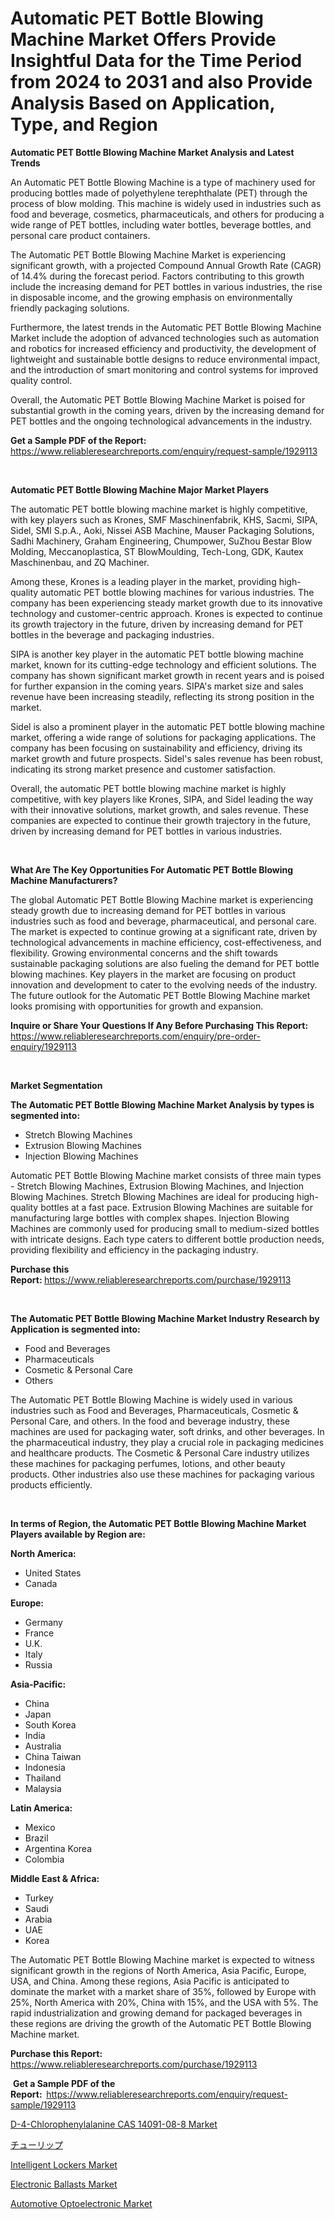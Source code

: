 <p><h1>Automatic PET Bottle Blowing Machine Market Offers Provide Insightful Data for the Time Period from 2024 to 2031 and also Provide Analysis Based on Application, Type, and Region</h1></p><p><strong>Automatic PET Bottle Blowing Machine Market Analysis and Latest Trends</strong></p>
<p><p>An Automatic PET Bottle Blowing Machine is a type of machinery used for producing bottles made of polyethylene terephthalate (PET) through the process of blow molding. This machine is widely used in industries such as food and beverage, cosmetics, pharmaceuticals, and others for producing a wide range of PET bottles, including water bottles, beverage bottles, and personal care product containers.</p><p>The Automatic PET Bottle Blowing Machine Market is experiencing significant growth, with a projected Compound Annual Growth Rate (CAGR) of 14.4% during the forecast period. Factors contributing to this growth include the increasing demand for PET bottles in various industries, the rise in disposable income, and the growing emphasis on environmentally friendly packaging solutions.</p><p>Furthermore, the latest trends in the Automatic PET Bottle Blowing Machine Market include the adoption of advanced technologies such as automation and robotics for increased efficiency and productivity, the development of lightweight and sustainable bottle designs to reduce environmental impact, and the introduction of smart monitoring and control systems for improved quality control.</p><p>Overall, the Automatic PET Bottle Blowing Machine Market is poised for substantial growth in the coming years, driven by the increasing demand for PET bottles and the ongoing technological advancements in the industry.</p></p>
<p><strong>Get a Sample PDF of the Report:&nbsp;</strong> <a href="https://www.reliableresearchreports.com/enquiry/request-sample/1929113">https://www.reliableresearchreports.com/enquiry/request-sample/1929113</a></p>
<p>&nbsp;</p>
<p><strong>Automatic PET Bottle Blowing Machine Major Market Players</strong></p>
<p><p>The automatic PET bottle blowing machine market is highly competitive, with key players such as Krones, SMF Maschinenfabrik, KHS, Sacmi, SIPA, Sidel, SMI S.p.A., Aoki, Nissei ASB Machine, Mauser Packaging Solutions, Sadhi Machinery, Graham Engineering, Chumpower, SuZhou Bestar Blow Molding, Meccanoplastica, ST BlowMoulding, Tech-Long, GDK, Kautex Maschinenbau, and ZQ Machiner.</p><p>Among these, Krones is a leading player in the market, providing high-quality automatic PET bottle blowing machines for various industries. The company has been experiencing steady market growth due to its innovative technology and customer-centric approach. Krones is expected to continue its growth trajectory in the future, driven by increasing demand for PET bottles in the beverage and packaging industries.</p><p>SIPA is another key player in the automatic PET bottle blowing machine market, known for its cutting-edge technology and efficient solutions. The company has shown significant market growth in recent years and is poised for further expansion in the coming years. SIPA's market size and sales revenue have been increasing steadily, reflecting its strong position in the market.</p><p>Sidel is also a prominent player in the automatic PET bottle blowing machine market, offering a wide range of solutions for packaging applications. The company has been focusing on sustainability and efficiency, driving its market growth and future prospects. Sidel's sales revenue has been robust, indicating its strong market presence and customer satisfaction.</p><p>Overall, the automatic PET bottle blowing machine market is highly competitive, with key players like Krones, SIPA, and Sidel leading the way with their innovative solutions, market growth, and sales revenue. These companies are expected to continue their growth trajectory in the future, driven by increasing demand for PET bottles in various industries.</p></p>
<p>&nbsp;</p>
<p><strong>What Are The Key Opportunities For Automatic PET Bottle Blowing Machine Manufacturers?</strong></p>
<p><p>The global Automatic PET Bottle Blowing Machine market is experiencing steady growth due to increasing demand for PET bottles in various industries such as food and beverage, pharmaceutical, and personal care. The market is expected to continue growing at a significant rate, driven by technological advancements in machine efficiency, cost-effectiveness, and flexibility. Growing environmental concerns and the shift towards sustainable packaging solutions are also fueling the demand for PET bottle blowing machines. Key players in the market are focusing on product innovation and development to cater to the evolving needs of the industry. The future outlook for the Automatic PET Bottle Blowing Machine market looks promising with opportunities for growth and expansion.</p></p>
<p><strong>Inquire or Share Your Questions If Any Before Purchasing This Report:</strong> <a href="https://www.reliableresearchreports.com/enquiry/pre-order-enquiry/1929113">https://www.reliableresearchreports.com/enquiry/pre-order-enquiry/1929113</a></p>
<p>&nbsp;</p>
<p><strong>Market Segmentation</strong></p>
<p><strong>The Automatic PET Bottle Blowing Machine Market Analysis by types is segmented into:</strong></p>
<p><ul><li>Stretch Blowing Machines</li><li>Extrusion Blowing Machines</li><li>Injection Blowing Machines</li></ul></p>
<p><p>Automatic PET Bottle Blowing Machine market consists of three main types - Stretch Blowing Machines, Extrusion Blowing Machines, and Injection Blowing Machines. Stretch Blowing Machines are ideal for producing high-quality bottles at a fast pace. Extrusion Blowing Machines are suitable for manufacturing large bottles with complex shapes. Injection Blowing Machines are commonly used for producing small to medium-sized bottles with intricate designs. Each type caters to different bottle production needs, providing flexibility and efficiency in the packaging industry.</p></p>
<p><strong>Purchase this Report:&nbsp;</strong><a href="https://www.reliableresearchreports.com/purchase/1929113">https://www.reliableresearchreports.com/purchase/1929113</a></p>
<p>&nbsp;</p>
<p><strong>The Automatic PET Bottle Blowing Machine Market Industry Research by Application is segmented into:</strong></p>
<p><ul><li>Food and Beverages</li><li>Pharmaceuticals</li><li>Cosmetic & Personal Care</li><li>Others</li></ul></p>
<p><p>The Automatic PET Bottle Blowing Machine is widely used in various industries such as Food and Beverages, Pharmaceuticals, Cosmetic & Personal Care, and others. In the food and beverage industry, these machines are used for packaging water, soft drinks, and other beverages. In the pharmaceutical industry, they play a crucial role in packaging medicines and healthcare products. The Cosmetic & Personal Care industry utilizes these machines for packaging perfumes, lotions, and other beauty products. Other industries also use these machines for packaging various products efficiently.</p></p>
<p>&nbsp;</p>
<p><strong>In terms of Region, the Automatic PET Bottle Blowing Machine Market Players available by Region are:</strong></p>
<p>
    <p> <strong> North America: </strong>
        <ul>
            <li>United States</li>
            <li>Canada</li>
        </ul>
        </p> 
    <p> <strong> Europe: </strong>
        <ul>
            <li>Germany</li>
            <li>France</li>
            <li>U.K.</li>
            <li>Italy</li>
            <li>Russia</li>
        </ul>
        </p> 
    <p> <strong> Asia-Pacific: </strong>
        <ul>
            <li>China</li>
            <li>Japan</li>
            <li>South Korea</li>
            <li>India</li>
            <li>Australia</li>
            <li>China Taiwan</li>
            <li>Indonesia</li>
            <li>Thailand</li>
            <li>Malaysia</li>
        </ul>
        </p> 
    <p> <strong> Latin America: </strong>
        <ul>
            <li>Mexico</li>
            <li>Brazil</li>
            <li>Argentina Korea</li>
            <li>Colombia</li>
        </ul>
        </p> 
    <p> <strong> Middle East & Africa: </strong>
        <ul>
            <li>Turkey</li>
            <li>Saudi</li>
            <li>Arabia</li>
            <li>UAE</li>
            <li>Korea</li>
        </ul>
    </p>
    </p>
<p><p>The Automatic PET Bottle Blowing Machine market is expected to witness significant growth in the regions of North America, Asia Pacific, Europe, USA, and China. Among these regions, Asia Pacific is anticipated to dominate the market with a market share of 35%, followed by Europe with 25%, North America with 20%, China with 15%, and the USA with 5%. The rapid industrialization and growing demand for packaged beverages in these regions are driving the growth of the Automatic PET Bottle Blowing Machine market.</p></p>
<p><strong>Purchase this Report: </strong><a href="https://www.reliableresearchreports.com/purchase/1929113">https://www.reliableresearchreports.com/purchase/1929113</a></p>
<p>&nbsp;<strong>Get a Sample PDF of the Report:&nbsp;&nbsp;</strong><a href="https://www.reliableresearchreports.com/enquiry/request-sample/1929113">https://www.reliableresearchreports.com/enquiry/request-sample/1929113</a></p>
<p><strong></strong></p>
<p><p><a href="https://funky-papaya-cf4.notion.site/D-4-Chlorophenylalanine-CAS-14091-08-8-Market-Analysis-and-Market-Size-Global-Industry-Overview-Ma-7cc78ae7329d4260bd0dd1e089ec2372">D-4-Chlorophenylalanine CAS 14091-08-8 Market</a></p><p><a href="https://medium.com/@valdineaxsouza/%E3%83%81%E3%83%A5%E3%83%BC%E3%83%AA%E3%83%83%E3%83%97%E3%83%9E%E3%83%BC%E3%82%B1%E3%83%83%E3%83%88%E3%81%AE%E6%B4%9E%E5%AF%9F-%E5%B8%82%E5%A0%B4%E3%83%88%E3%83%AC%E3%83%B3%E3%83%89-%E6%88%90%E9%95%B7-2024%E5%B9%B4%E3%81%8B%E3%82%892031%E5%B9%B4%E3%81%BE%E3%81%A7%E3%81%AE%E4%BA%88%E6%B8%AC-d88e5d1615cf">チューリップ</a></p><p><a href="https://view.publitas.com/reportprime-1/intelligent-lockers-market-centers-on-aspects-such-as-market-growth-market-share-market-opportunity-and-projected-forecasts-spanning-from-2024-to-2031/">Intelligent Lockers Market</a></p><p><a href="https://view.publitas.com/reportprime-1/electronic-ballasts-market-size-reflecting-a-forecast-till-2031-market-by-type-by-application-and-by-geography/">Electronic Ballasts Market</a></p><p><a href="https://confirmed-shield-e13.notion.site/Automotive-Optoelectronic-Market-Research-Report-Unlocks-Analysis-on-the-Market-Financial-Status-Ma-b4977ef56ff445e2a8496bfe147da928">Automotive Optoelectronic Market</a></p></p>